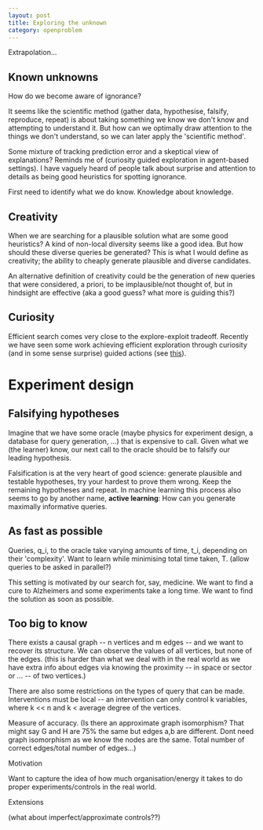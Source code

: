 ```yaml
---
layout: post
title: Exploring the unknown
category: openproblem
---
```


Extrapolation...

## Known unknowns

How do we become aware of ignorance?

It seems like the scientific method (gather data, hypothesise, falsify, reproduce, repeat) is about taking something we know we don't know and attempting to understand it. But how can we optimally draw attention to the things we don't understand, so we can later apply the 'scientific method'.

Some mixture of tracking prediction error and a skeptical view of explanations? Reminds me of (curiosity guided exploration in agent-based settings).
I have vaguely heard of people talk about surprise and attention to details as being good heuristics for spotting ignorance.

First need to identify what we do know. Knowledge about knowledge.

## Creativity

When we are searching for a plausible solution what are some good heuristics?
A kind of non-local diversity seems like a good idea. But how should these diverse queries be generated? This is what I would define as creativity; the ability to cheaply generate plausible and diverse candidates.

An alternative definition of creativity could be the generation of new queries that were considered, a priori, to be implausible/not thought of, but in hindsight are effective (aka a good guess? what more is guiding this?)

## Curiosity

Efficient search comes very close to the explore-exploit tradeoff. Recently we have seen some work achieving efficient exploration through curiosity (and in some sense surprise) guided actions (see [this](https://pathak22.github.io/noreward-rl/)).

# Experiment design

## Falsifying hypotheses

Imagine that we have some oracle (maybe physics for experiment design, a database for query generation, ...) that is expensive to call. Given what we (the learner) know, our next call to the oracle should be to falsify our leading hypothesis. <!-- (about ???) -->

Falsification is at the very heart of good science: generate plausible and testable hypotheses, try your hardest to prove them wrong. Keep the remaining hypotheses and repeat.
In machine learning this process also seems to go by another name, __active learning__: How can you generate maximally informative queries.

## As fast as possible

Queries, q_i, to the oracle take varying amounts of time, t_i, depending on their 'complexity'. Want to learn while minimising total time taken, T. (allow queries to be asked in parallel?)

This setting is motivated by our search for, say, medicine. We want to find a cure to Alzheimers and some experiments take a long time. We want to find the solution as soon as possible.

## Too big to know

There exists a causal graph -- n vertices and m edges -- and we want to recover its structure. We can observe the values of all vertices, but none of the edges. (this is harder than what we deal with in the real world as we have extra info about edges via knowing the proximity -- in space or sector or ... -- of two vertices.)

There are also some restrictions on the types of query that can be made. Interventions must be local -- an intervention can only control k variables, where k << n and k < average degree of the vertices.



Measure of accuracy. (Is there an approximate graph isomorphism? That might say G and H are 75% the same but edges a,b are different. Dont need graph isomorphism as we know the nodes are the same. Total number of correct edges/total number of edges...)

Motivation

Want to capture the idea of how much organisation/energy it takes to do proper experiments/controls in the real world.

Extensions

(what about imperfect/approximate controls??)
